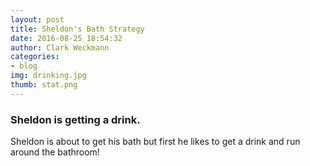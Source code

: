 ```yaml
---
layout: post
title: Sheldon's Bath Strategy
date: 2016-08-25 18:54:32
author: Clark Weckmann
categories:
- blog
img: drinking.jpg
thumb: stat.png
---
```


### Sheldon is getting a drink. 

Sheldon is about to get his bath but first he likes to get a drink and run around the bathroom! 
